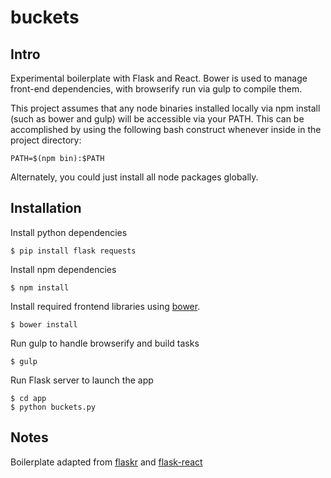 buckets
=======

Intro
-----
Experimental boilerplate with Flask and React. Bower is used to manage front-end
dependencies, with browserify run via gulp to compile them.

This project assumes that any node binaries installed locally via npm install
(such as bower and gulp) will be accessible via your PATH. This can be
accomplished by using the following bash construct whenever inside in the
project directory: 
    
    PATH=$(npm bin):$PATH

Alternately, you could just install all node packages globally.

Installation
------------ 
Install python dependencies
    
    $ pip install flask requests 

Install npm dependencies

    $ npm install

Install required frontend libraries using [bower](http://bower.io/#install-bower).
        
    $ bower install 

Run gulp to handle browserify and build tasks
    
    $ gulp
        
Run Flask server to launch the app
       
    $ cd app
    $ python buckets.py

Notes
----- 
Boilerplate adapted from
[flaskr](https://github.com/mitsuhiko/flask/tree/master/examples/flaskr/) and
[flask-react](https://github.com/abhiomkar/flask-react)
